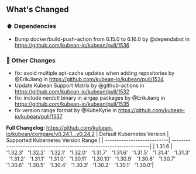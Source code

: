 <!-- Release notes generated using configuration in .github/release.yml at v0.24.2 -->

## What's Changed
### ⬆️ Dependencies
* Bump docker/build-push-action from 6.15.0 to 6.16.0 by @dependabot in https://github.com/kubean-io/kubean/pull/1536
### 🔨 Other Changes
* fix: avoid multiple apt-cache updates when adding repositories by @ErikJiang in https://github.com/kubean-io/kubean/pull/1534
* Update Kubean Support Matrix by @github-actions in https://github.com/kubean-io/kubean/pull/1532
* fix: include nerdctl binary in airgap packages by @ErikJiang in https://github.com/kubean-io/kubean/pull/1535
* fix version range format by @KubeKyrie in https://github.com/kubean-io/kubean/pull/1537


**Full Changelog**: https://github.com/kubean-io/kubean/compare/v0.24.1...v0.24.2
| Default Kubernetes Version | Supported Kubernetes Version Range                                   |
| ---------------------------| ---------------------------------------------------------------------|
| 1.31.6                  |  '1.32.3' &nbsp; '1.32.2' &nbsp; '1.32.1' &nbsp; '1.32.0' &nbsp; '1.31.7' &nbsp; '1.31.6' &nbsp; '1.31.5' &nbsp; '1.31.4' &nbsp; '1.31.3' &nbsp; '1.31.2' &nbsp; '1.31.1' &nbsp; '1.31.0' &nbsp; '1.30.11' &nbsp; '1.30.10' &nbsp; '1.30.9' &nbsp; '1.30.8' &nbsp; '1.30.7' &nbsp; '1.30.6' &nbsp; '1.30.5' &nbsp; '1.30.4' &nbsp; '1.30.3' &nbsp; '1.30.2' &nbsp; '1.30.1' &nbsp; '1.30.0'|
